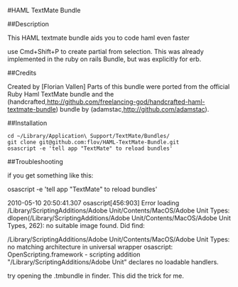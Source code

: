 #HAML TextMate Bundle

##Description

This HAML textmate bundle aids you to code haml even faster

use Cmd+Shift+P to create partial from selection.
This was already implemented in the ruby on rails Bundle, but was explicitly for erb.

##Credits

Created by [Florian Vallen]
Parts of this bundle were ported from the official Ruby Haml TextMate bundle and the (handcrafted,http://github.com/freelancing-god/handcrafted-haml-textmate-bundle) bundle by (adamstac,http://github.com/adamstac).

##Installation

````
cd ~/Library/Application\ Support/TextMate/Bundles/
git clone git@github.com:flov/HAML-TextMate-Bundle.git
osascript -e 'tell app "TextMate" to reload bundles'
````

##Troubleshooting

if you get something like this:

osascript -e 'tell app "TextMate" to reload bundles'

2010-05-10 20:50:41.307 osascript[456:903] Error loading /Library/ScriptingAdditions/Adobe Unit/Contents/MacOS/Adobe Unit Types:  dlopen(/Library/ScriptingAdditions/Adobe Unit/Contents/MacOS/Adobe Unit Types, 262): no suitable image found.  Did find:

/Library/ScriptingAdditions/Adobe Unit/Contents/MacOS/Adobe Unit Types: no matching architecture in universal wrapper
osascript: OpenScripting.framework - scripting addition "/Library/ScriptingAdditions/Adobe Unit" declares no loadable handlers.


try opening the .tmbundle in finder. This did the trick for me.
